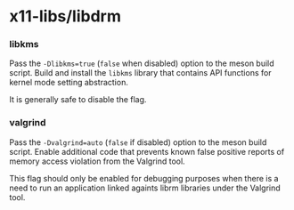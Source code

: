 # x11-libs/libdrm

### libkms
Pass the `-Dlibkms=true` (`false` when disabled) option to the meson build script. Build and install the `libkms` library that contains API functions for kernel mode setting abstraction.

It is generally safe to disable the flag.

### valgrind
Pass the `-Dvalgrind=auto` (`false` if disabled) option to the meson build script. Enable additional code that prevents known false positive reports of memory access violation from the Valgrind tool.

This flag should only be enabled for debugging purposes when there is a need to run an application linked againts librm libraries under the Valgrind tool.
